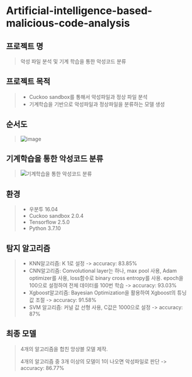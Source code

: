 # Artificial-intelligence-based-malicious-code-analysis

## 프로젝트 명
> 악성 파일 분석 및 기계 학습을 통한 악성코드 분류

## 프로젝트 목적
> -	Cuckoo sandbox를 통해서 악성파일과 정상 파일 분석
> -	기계학습을 기반으로 악성파일과 정상파일을 분류하는 모델 생성

## 순서도
> ![image](https://user-images.githubusercontent.com/69044270/122741988-7bf2de00-d2c0-11eb-8cba-265077f4f07c.png)


## 기계학습을 통한 악성코드 분류
> ![기계학습을 통한 악성코드 분류](https://user-images.githubusercontent.com/69952073/124561862-5269b300-de79-11eb-8855-b7a481070baa.PNG)

## 환경
> - 우분투 16.04 
> - Cuckoo sandbox 2.0.4
> - Tensorflow 2.5.0
> - Python 3.7.10

## 탐지 알고리즘
> - KNN알고리즘: K 1로 설정 -> accuracy: 83.85%
> - CNN알고리즘: Convolutional layer는 하나, max pool 사용, Adam optimizer를 사용, loss함수로 binary cross entropy를 사용. epoch을 100으로 설정하여 전체 데이터를 100번 학습 -> accuracy: 93.03%
> - Xgboost알고리즘: Bayesian Optimization을 활용하여 Xgboost의 튜닝 값 조절 -> accuracy: 91.58%
> - SVM 알고리즘: 커널 값 선형 사용, C값은 1000으로 설정 -> accuracy: 87%

## 최종 모델
> 4개의 알고리즘을 합친 앙상블 모델 제작.
> 
> 4개의 알고리즘 중 3개 이상의 모델이 1이 나오면 악성파일로 판단 -> accuracy: 86.77%

